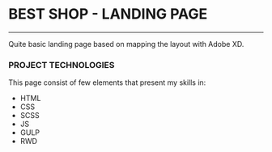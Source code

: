 # BEST SHOP - LANDING PAGE
_________________________

Quite basic landing page based on mapping the layout with Adobe XD.

### PROJECT TECHNOLOGIES

This page consist of few elements that present my skills in:

- HTML
- CSS
- SCSS
- JS
- GULP
- RWD


